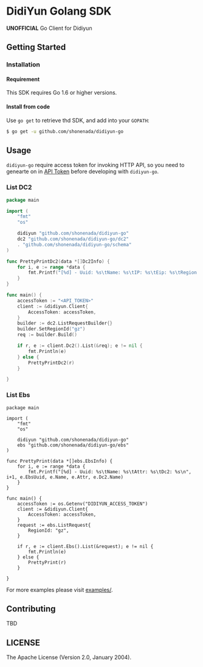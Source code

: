 # DidiYun Golang SDK

**UNOFFICIAL** Go Client for Didiyun

## Getting Started

### Installation

#### Requirement

This SDK requires Go 1.6 or higher versions.

#### Install from code

Use `go get` to retrieve thd SDK, and add into your `GOPATH`:

```sh
$ go get -u github.com/shonenada/didiyun-go
```

## Usage

`didiyun-go` require access token for invoking HTTP API, so you need to genearte on in [API Token](https://app.didiyun.com/#/api/authtoken) before developing with `didiyun-go`.

### List DC2

```go
package main

import (
	"fmt"
	"os"

	didiyun "github.com/shonenada/didiyun-go"
	dc2 "github.com/shonenada/didiyun-go/dc2"
	. "github.com/shonenada/didiyun-go/schema"
)

func PrettyPrintDc2(data *[]Dc2Info) {
	for i, e := range *data {
		fmt.Printf("[%d] - Uuid: %s\tName: %s\tIP: %s\tEip: %s\tRegion: %s\n", i+1, e.Uuid, e.Name, e.Ip, e.Eip.Ip, e.Region.Name)
	}
}

func main() {
	accessToken := "<API_TOKEN>"
	client := &didiyun.Client{
		AccessToken: accessToken,
	}
	builder := dc2.ListRequestBuilder{}
	builder.SetRegionId("gz")
	req := builder.Build()

	if r, e := client.Dc2().List(&req); e != nil {
		fmt.Println(e)
	} else {
		PrettyPrintDc2(r)
	}

}
```

### List Ebs

```
package main

import (
	"fmt"
	"os"

	didiyun "github.com/shonenada/didiyun-go"
	ebs "github.com/shonenada/didiyun-go/ebs"
)

func PrettyPrint(data *[]ebs.EbsInfo) {
	for i, e := range *data {
		fmt.Printf("[%d] - Uuid: %s\tName: %s\tAttr: %s\tDc2: %s\n", i+1, e.EbsUuid, e.Name, e.Attr, e.Dc2.Name)
	}
}

func main() {
	accessToken := os.Getenv("DIDIYUN_ACCESS_TOKEN")
	client := &didiyun.Client{
		AccessToken: accessToken,
	}
	request := ebs.ListRequest{
		RegionId: "gz",
	}

	if r, e := client.Ebs().List(&request); e != nil {
		fmt.Println(e)
	} else {
		PrettyPrint(r)
	}

}
```

For more examples please visit [examples/](examples).

## Contributing

TBD

## LICENSE

The Apache License (Version 2.0, January 2004).
